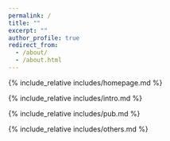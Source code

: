 ```yaml
---
permalink: /
title: ""
excerpt: ""
author_profile: true
redirect_from: 
  - /about/
  - /about.html
---
```


<span class='anchor' id='about-me'></span>

{% include_relative includes/homepage.md %}

{% include_relative includes/intro.md %}

{% include_relative includes/pub.md %}

{% include_relative includes/others.md %}
